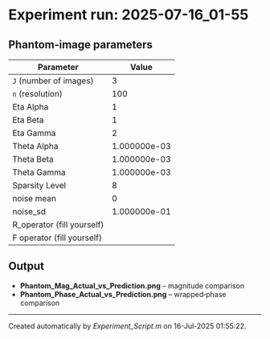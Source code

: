 # Experiment run: 2025-07-16_01-55

## Phantom‑image parameters
| Parameter | Value |
|-----------|-------|
| `J` (number of images) | 3 |
| `n` (resolution)       | 100 |
| Eta Alpha              | 1 |
| Eta Beta               | 1 |
| Eta Gamma              | 2 |
| Theta Alpha            | 1.000000e-03 |
| Theta Beta             | 1.000000e-03 |
| Theta Gamma            | 1.000000e-03 |
| Sparsity Level         | 8 |
| noise mean             | 0 |
| noise_sd               | 1.000000e-01 |
| R_operator (fill yourself)  |    |
| F operator (fill yourself)  |    |

## Output
* **Phantom_Mag_Actual_vs_Prediction.png** – magnitude comparison
* **Phantom_Phase_Actual_vs_Prediction.png** – wrapped‑phase comparison

---
Created automatically by *Experiment_Script.m* on 16-Jul-2025 01:55:22.
